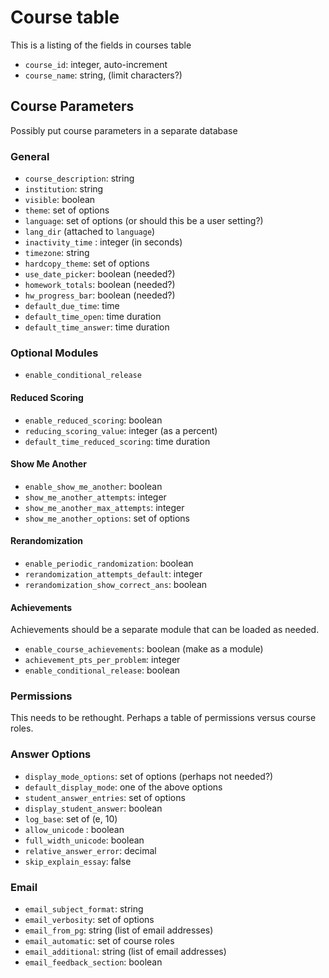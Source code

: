 # Course table

This is a listing of the fields in courses table

- `course_id`: integer, auto-increment
- `course_name`: string, (limit characters?)


## Course Parameters

Possibly put course parameters in a separate database

### General

- `course_description`: string
- `institution`: string
- `visible`: boolean
- `theme`: set of options
- `language`: set of options (or should this be a user setting?)
- `lang_dir` (attached to `language`)
- `inactivity_time` : integer (in seconds)
- `timezone`: string
- `hardcopy_theme`: set of options
- `use_date_picker`: boolean (needed?)
- `homework_totals`: boolean (needed?)
- `hw_progress_bar`: boolean (needed?)
- `default_due_time`: time
- `default_time_open`: time duration
- `default_time_answer`: time duration

### Optional Modules

- `enable_conditional_release`

#### Reduced Scoring

- `enable_reduced_scoring`: boolean
- `reducing_scoring_value`: integer (as a percent)
- `default_time_reduced_scoring`: time duration

#### Show Me Another

- `enable_show_me_another`: boolean
- `show_me_another_attempts`: integer
- `show_me_another_max_attempts`: integer
- `show_me_another_options`: set of options

#### Rerandomization

- `enable_periodic_randomization`: boolean
- `rerandomization_attempts_default`: integer
- `rerandomization_show_correct_ans`: boolean

#### Achievements

Achievements should be a separate module that can be loaded as needed.

- `enable_course_achievements`: boolean (make as a module)
- `achievement_pts_per_problem`: integer
- `enable_conditional_release`: boolean


### Permissions

This needs to be rethought.  Perhaps a table of permissions versus course roles.

### Answer Options

- `display_mode_options`: set of options  (perhaps not needed?)
- `default_display_mode`: one of the above options
- `student_answer_entries`: set of options
- `display_student_answer`: boolean
- `log_base`: set of (e, 10)
- `allow_unicode` : boolean
- `full_width_unicode`: boolean
- `relative_answer_error`: decimal
- `skip_explain_essay`: false

### Email

- `email_subject_format`: string
- `email_verbosity`: set of options
- `email_from_pg`: string (list of email addresses)
- `email_automatic`: set of course roles
- `email_additional`: string (list of email addresses)
- `email_feedback_section`: boolean
